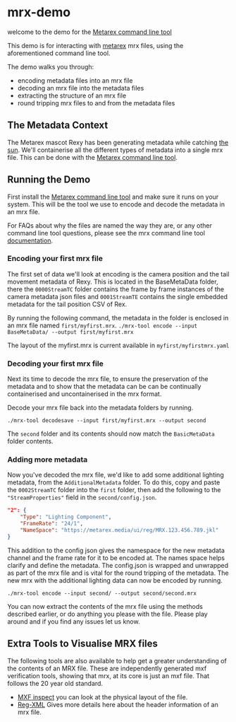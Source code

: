 # mrx-demo

welcome to the demo for the [Metarex command line tool](https://github.com/metarex-media/mrx-tool)

This demo is for interacting with [metarex](https://metarex.media/) mrx files,
using the aforementioned command line tool.

The demo walks you through:

- encoding metadata files into an mrx file
- decoding an mrx file into the metadata files
- extracting the structure of an mrx file
- round tripping mrx files to and from the metadata files

## The Metadata Context

The Metarex mascot Rexy has been generating metadata
while catching [the sun](https://metarex.media/meeja/mrx-rexy-nab-2023.mp4).
We'll containerise all the different types of metadata 
into a single mrx file.
This can be done with the
[Metarex command line tool](https://github.com/metarex-media/mrx-tool).

## Running the Demo

First install the
[Metarex command line tool](https://github.com/metarex-media/mrx-tool)
and make sure it runs on your system. This will be the tool we use to encode
and decode the metadata in an mrx file.

For FAQs about why the files are named the way they are,
or any other command line tool questions,
please see the mrx command line tool
[documentation](https://github.com/metarex-media/mrx-tool/blob/main/HELP.md).

### Encoding your first mrx file

The first set of data we'll look at encoding is the camera position and the
tail movement metadata of Rexy. This is located in the BaseMetaData folder,
there the `0000StreamTC` folder contains the frame by
frame instances of the camera metadata json files
and `0001StreamTE` contains the single embedded metadata
for the tail position CSV of Rex.

By running the following command, the metadata in the folder is enclosed in an mrx file named `first/myfirst.mrx`.
```./mrx-tool encode --input BaseMetaData/ --output first/myfirst.mrx```

The layout of the myfirst.mrx is current available in `myfirst/myfirstmrx.yaml`

### Decoding your first mrx file

Next its time to decode the mrx file, to ensure the preservation of the metadata
and to show that the metadata can be can be continually
containerised and uncontainerised in the mrx format.

Decode your mrx file back into the metadata folders by running.

```./mrx-tool decodesave --input first/myfirst.mrx --output second```

The `second` folder and its contents should now match the `BasicMetaData` folder contents.

### Adding more metadata

Now you've decoded the mrx file, we'd like to add some additional lighting metadata,
from the `AdditionalMetadata` folder. To do this, copy and paste the `0002StreamTC` folder
into the `first` folder, then add the following to the `"StreamProperties"` field in the `second/config.json`.

```json
"2": {
    "Type": "Lighting Component",
    "FrameRate": "24/1",
    "NameSpace": "https://metarex.media/ui/reg/MRX.123.456.789.jkl"
}
```

This addition to the config json gives the namespace for the new metadata channel
and the frame rate for it to be encoded at. The names space helps clarify and define
the metadata. The config.json is wrapped and unwrapped
as part of the mrx file and is vital for the round tripping of the metadata.
The new mrx with the additional lighting data can now be encoded by running.

```./mrx-tool encode --input second/ --output second/second.mrx```

You can now extract the contents of the mrx file using the methods described earlier,
or do anything you please with the file. Please play around
and if you find any issues let us know.

## Extra Tools to Visualise MRX files

The following tools are also available to help get a greater
understanding of the contents of an MRX file. These are independently generated
mxf verification tools, showing that mrx, at its core is just an mxf file. That follows
the 20 year old standard.

- [MXF inspect](https://github.com/Myriadbits/MXFInspect) you can look at the physical layout of the file.
- [Reg-XML](https://registry.smpte-ra.org/apps/regxmldump/view/published/)
Gives more details here about the header information of an mrx file.
